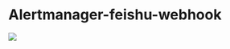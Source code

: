# Alertmanager-feishu-webhook

![](https://github.com/Bowser1704/Alertmanager-feishu-webhook/workflows/build-test/badge.svg)


